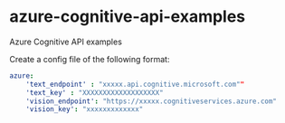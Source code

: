 # azure-cognitive-api-examples
Azure Cognitive API examples

Create a config file of the following format:

``` yml
azure: 
    'text_endpoint' : "xxxxx.api.cognitive.microsoft.com""
    'text_key' : "XXXXXXXXXXXXXXXXXXX"
    'vision_endpoint': "https://xxxxx.cognitiveservices.azure.com"
    'vision_key': "xxxxxxxxxxxxx"
```